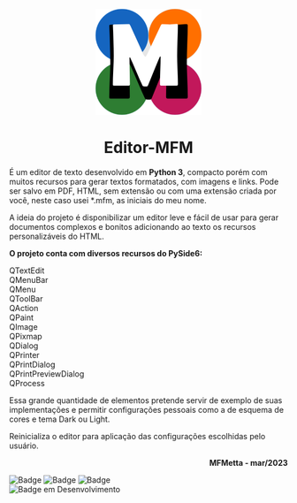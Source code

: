<p align="center"><img src="https://github.com/mmetta/Editor-MFM/blob/main/icons/mfm_logo.png"/></p>
<h1 align="center"> Editor-MFM </h1>

 É um editor de texto desenvolvido em <b>Python 3</b>, compacto porém com muitos recursos para gerar textos formatados, com imagens e links. Pode ser salvo em PDF, HTML, sem extensão ou com uma extensão criada por você, neste caso usei *.mfm, as iniciais do meu nome.
 
 A ideia do projeto é disponibilizar um editor leve e fácil de usar para gerar documentos complexos e bonitos adicionando ao texto os recursos personalizáveis do HTML.

 <b>O projeto conta com diversos recursos do PySide6:</b><br/>

 QTextEdit<br/>
 QMenuBar<br/>
 QMenu<br/>
 QToolBar<br/>
 QAction<br/>
 QPaint<br/>
 QImage<br/>
 QPixmap<br/>
 QDialog<br/>
 QPrinter<br/>
 QPrintDialog<br/>
 QPrintPreviewDialog<br/>
 QProcess<br/>

 Essa grande quantidade de elementos pretende servir de exemplo de suas implementações e permitir configurações pessoais como a de esquema de cores e tema Dark ou Light.<br/>
 
 Reinicializa o editor para aplicação das configurações escolhidas pelo usuário.

<p align="right"><b>MFMetta - mar/2023</b></p>

![Badge](https://img.shields.io/badge/Python-3.11.1-blue)
![Badge](https://img.shields.io/badge/PySide6-6.4.2-orange)
![Badge](https://img.shields.io/github/issues/mmetta/Editor-MFM)
<br/>
![Badge em Desenvolvimento](http://img.shields.io/static/v1?label=STATUS&message=EM%20DESENVOLVIMENTO&color=GREEN&style=for-the-badge)
